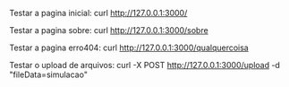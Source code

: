 Testar a pagina inicial:
curl http://127.0.0.1:3000/

Testar a pagina sobre:
curl http://127.0.0.1:3000/sobre

Testar a pagina erro404:
curl http://127.0.0.1:3000/qualquercoisa

Testar o upload de arquivos:
curl -X POST http://127.0.0.1:3000/upload -d "fileData=simulacao"